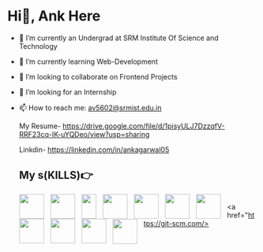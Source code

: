 # Hi👋, Ank Here


- 🔭 I’m currently an Undergrad at SRM Institute Of Science and Technology 
- 🌱 I’m currently learning Web-Development
- 👯 I’m looking to collaborate on Frontend Projects
- 🤔 I’m looking for an Internship
  
- 📫 How to reach me: av5602@srmist.edu.in
  
    My Resume- https://drive.google.com/file/d/1pisyULJ7DzzqfV-RRF23cq-IK-uYQDeo/view?usp=sharing

    Linkdin- https://linkedin.com/in/ankagarwal05

  ## My s(KILLS)👉

   <a href="https://www.python.org"><img src="https://cdn.jsdelivr.net/gh/devicons/devicon/icons/python/python-plain.svg" align="left" height=50px style="padding-right:10px;"/></a>
   <a href="https://www.cprogramming.com"><img src="https://cdn.jsdelivr.net/gh/devicons/devicon/icons/c/c-plain.svg" align="left" height=50px style="padding-right:10px;" width="50px"/></a>
  <a href="https://isocpp.org"><img src="https://cdn.jsdelivr.net/gh/devicons/devicon/icons/cplusplus/cplusplus-plain.svg" align="left" height=50px style="padding-right:10px;" width="30px"/></a>
   <a href="https://www.w3.org/html/"><img src="https://cdn.jsdelivr.net/gh/devicons/devicon/icons/html5/html5-plain.svg" align="left" height=50px style="padding-right:10px;" width="50px"/></a>
   <a href="https://www.w3schools.com/css/"><img src="https://cdn.jsdelivr.net/gh/devicons/devicon/icons/css3/css3-plain.svg" align="left" height=50px style="padding-right:10px;" width="50px"/></a>
   <a href="https://www.w3schools.com/js/"><img src="https://cdn.jsdelivr.net/gh/devicons/devicon/icons/javascript/javascript-plain.svg" align="left" height=50px style="padding-right:10px;" width="50px"/></a>
  <a href="https://nodejs.org/en"> <img src="https://cdn.jsdelivr.net/gh/devicons/devicon/icons/nodejs/nodejs-plain.svg" align="left" height=50px style="padding-right:10px;" width="50px"/></a>  
   <a href="https://react.dev"><img src="https://cdn.jsdelivr.net/gh/devicons/devicon/icons/react/react-original.svg" align="left" height=50px style="padding-right:10px;" width="50px"/></a>
   <a href="https://www.mysql.com/"><img src="https://cdn.jsdelivr.net/gh/devicons/devicon/icons/mysql/mysql-plain.svg" align="left" height=50px style="padding-right:10px;" width="50px"/></a>
  <a href="https://flask.palletsprojects.com/en/3.0.x"> <img src="https://cdn.jsdelivr.net/gh/devicons/devicon/icons/flask/flask-original.svg" align="left" height=50px style="padding-right:10px;" width="50px"/></a>
     <a href="https://git-scm.com/><img src=img src="https://cdn.jsdelivr.net/gh/devicons/devicon/icons/git/git-original.svg" align="left" height=50px style="padding-right:10px;"/></a>

          
          
          
          
          
  
            
          

